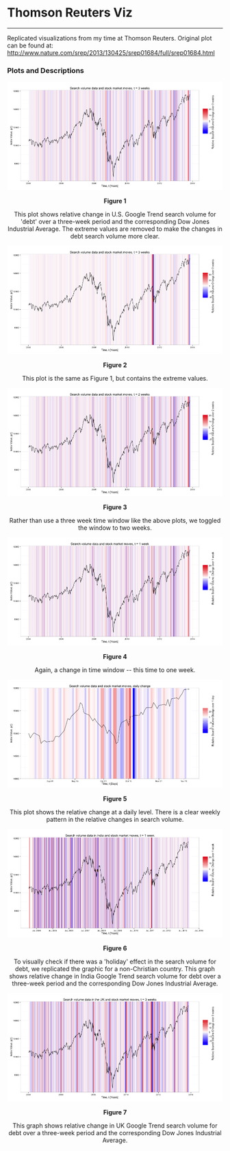 Thomson Reuters Viz
===================
___

Replicated visualizations from my time at Thomson Reuters. Original plot can be found at: <http://www.nature.com/srep/2013/130425/srep01684/full/srep01684.html>

### Plots and Descriptions
![Figure 1-1](./plots/plot_1.png) 
<p align="center"> <b>Figure 1</b></p>
<p align="center"> This plot shows relative change in U.S. Google Trend search volume for 'debt' over a three-week period and the corresponding Dow Jones Industrial Average. The extreme values are removed to make the changes in debt search volume more clear.  </p>


![Figure 1-2](./plots/plot_2.png)
<p align="center"> <b>Figure 2</b></p>
<p align="center">  This plot is the same as Figure 1, but contains the extreme values. </p>


![Figure 1-3](./plots/plot_3.png)
<p align="center"> <b> Figure 3 </b></p>
<p align="center"> Rather than use a three week time window like the above plots, we toggled the window to two weeks. </p>

![Figure 1-4](./plots/plot_4.png)
<p align="center"> <b> Figure 4 </b> </p>
<p align="center"> Again, a change in time window -- this time to one week. </p>

![Figure 1-5](./plots/plot_5.png)
<p align="center"> <b> Figure 5 </b> </p>
<p align="center">This plot shows the relative change at a daily level. There is a clear weekly pattern in the relative changes in search volume.</p>

![Figure 1-6](./plots/plot_6.png)
<p align="center"> <b> Figure 6 </b> </p>
<p align="center">To visually check if there was a 'holiday' effect in the search volume for debt, we replicated the graphic for a non-Christian country. This graph shows relative change in India Google Trend search volume for debt over a three-week period and the corresponding Dow Jones Industrial Average.</p>

![Figure 1-7](./plots/plot_7.png)
<p align="center"> <b> Figure 7 </b> </p>
<p align="center">This graph shows relative change in UK Google Trend search volume for debt over a three-week period and the corresponding Dow Jones Industrial Average. </p>

